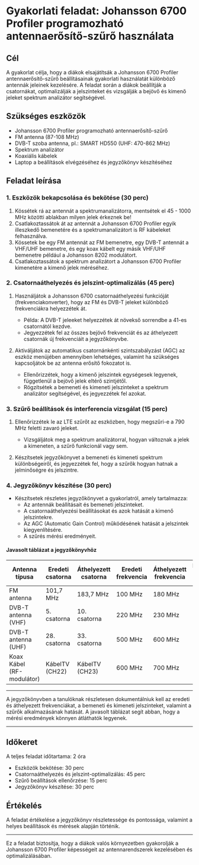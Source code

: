 # Gyakorlati feladat: Johansson 6700 Profiler programozható antennaerősítő-szűrő használata

## Cél
A gyakorlat célja, hogy a diákok elsajátítsák a Johansson 6700 Profiler antennaerősítő-szűrő beállításainak gyakorlati használatát különböző antennák jeleinek kezelésére. A feladat során a diákok beállítják a csatornákat, optimalizálják a jelszinteket és vizsgálják a bejövő és kimenő jeleket spektrum analizátor segítségével.

## Szükséges eszközök
- Johansson 6700 Profiler programozható antennaerősítő-szűrő
- FM antenna (87-108 MHz)
- DVB-T szoba antenna, pl.: SMART HD550 (UHF: 470-862 MHz)
- Spektrum analizátor
- Koaxiális kábelek
- Laptop a beállítások elvégzéséhez és jegyzőkönyv készítéséhez

## Feladat leírása

### 1. Eszközök bekapcsolása és bekötése (30 perc)
1. Kössétek rá az antennát a spektrumanalizátorra, mentsétek el 45 - 1000 MHz közötti ablakban milyen jelek érkeznek be! 
2. Csatlakoztassátok át az antennát a Johansson 6700 Profiler egyik illeszkedő bemenetére és a spektrumanalizátort is RF kábeleket felhasználva.
3. Kössetek be egy FM antennát az FM bemenetre, egy DVB-T antennát a VHF/UHF bemenetre, és egy koax kábelt egy másik VHF/UHF bemenetre például a Johansson 8202 modulátort.
4. Csatlakoztassátok a spektrum analizátort a Johansson 6700 Profiler kimenetére a kimenő jelek méréséhez.

### 2. Csatornaáthelyezés és jelszint-optimalizálás (45 perc)
1. Használjátok a Johansson 6700 csatornaáthelyezési funkcióját (frekvenciakonverter), hogy az FM és DVB-T jeleket különböző frekvenciákra helyezzétek át.
   - Példa: A DVB-T jeleeket helyezzétek át növekső sorrendbe a 41-es csatornától kezdve.
   - Jegyezzétek fel az összes bejövő frekvenciát és az áthelyezett csatornák új frekvenciáit a jegyzőkönyvbe.
   
2. Aktiváljátok az automatikus csatornánkénti szintszabályzást (AGC) az eszköz menüjében amennyiben lehetséges, valamint ha szükséges kapcsoljátok be az antenna erősítő fokozatot is.
   - Ellenőrizzétek, hogy a kimenő jelszintek egységesek legyenek, függetlenül a bejövő jelek eltérő szintjétől.
   - Rögzítsétek a bemeneti és kimeneti jelszinteket a spektrum analizátor segítségével, és jegyezzétek fel azokat.

### 3. Szűrő beállítások és interferencia vizsgálat (15 perc)
1. Ellenőrizzétek le az LTE szűrőt az eszközben, hogy megszűri-e a 790 MHz feletti zavaró jeleket.
   - Vizsgáljátok meg a spektrum analizátorral, hogyan változnak a jelek a kimeneten, a szűrő funkcionál vagy sem.
   
2. Készítsetek jegyzőkönyvet a bemeneti és kimeneti spektrum különbségeiről, és jegyezzétek fel, hogy a szűrők hogyan hatnak a jelminőségre és jelszintre.

### 4. Jegyzőkönyv készítése (30 perc)
- Készítsetek részletes jegyzőkönyvet a gyakorlatról, amely tartalmazza:
   - Az antennák beállításait és bemeneti jelszinteket.
   - A csatornaáthelyezési beállításokat és azok hatását a kimenő jelszintekre.
   - Az AGC (Automatic Gain Control) működésének hatását a jelszintek kiegyenlítésére.
   - A szűrés mérési eredményeit.
 
#### Javasolt táblázat a jegyzőkönyvhöz

| Antenna típusa           | Eredeti csatorna  | Áthelyezett csatorna | Eredeti frekvencia | Áthelyezett frekvencia | Bemeneti jelszint (dB) | Kimeneti jelszint (dB) | Spektrum analizátor kép neve    |
|--------------------------|-------------------|----------------------|--------------------|------------------------|------------------------|------------------------|---------------------------------|
| FM antenna               | 101,7 MHz         | 183,7 MHz            | 100 MHz            | 180 MHz                | -30 dB                 | -20 dB                 | FM_before_after.png             |
| DVB-T antenna (VHF)      | 5. csatorna       | 10. csatorna         | 220 MHz            | 230 MHz                | -40 dB                 | -30 dB                 | VHF_signal_comparison.png       |
| DVB-T antenna (UHF)      | 28. csatorna      | 33. csatorna         | 500 MHz            | 600 MHz                | -35 dB                 | -25 dB                 | UHF_signal_shift.png            |
| Koax Kábel (RF-modulátor)| KábelTV (CH22)    | KábelTV (CH23)       | 600 MHz            | 700 MHz                | -45 dB                 | -30 dB                 | Coax_signal_modification.png    |


---

A jegyzőkönyvben a tanulóknak részletesen dokumentálniuk kell az eredeti és áthelyezett frekvenciákat, a bemeneti és kimeneti jelszinteket, valamint a szűrők alkalmazásának hatását. A javasolt táblázat segít abban, hogy a mérési eredmények könnyen átláthatók legyenek.   


---

## Időkeret
A teljes feladat időtartama: 2 óra
- Eszközök bekötése: 30 perc
- Csatornaáthelyezés és jelszint-optimalizálás: 45 perc
- Szűrő beállítások ellenőrzése: 15 perc
- Jegyzőkönyv készítése: 30 perc

## Értékelés
A feladat értékelése a jegyzőkönyv részletessége és pontossága, valamint a helyes beállítások és mérések alapján történik.   

---

Ez a feladat biztosítja, hogy a diákok valós környezetben gyakorolják a Johansson 6700 Profiler képességeit az antennarendszerek kezelésében és optimalizálásában.
